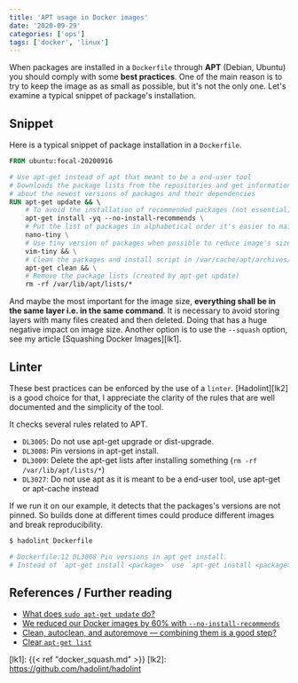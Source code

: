 ```yaml
---
title: 'APT usage in Docker images'
date: '2020-09-29'
categories: ['ops']
tags: ['docker', 'linux']
---
```


When packages are installed in a `Dockerfile` through **APT** (Debian, Ubuntu) you should comply with some **best practices**.
One of the main reason is to try to keep the image as as small as possible, but it's not the only one. 
Let's examine a typical snippet of package's installation.

<!--more-->

## Snippet

Here is a typical snippet of package installation in a `Dockerfile`.

```Dockerfile
FROM ubuntu:focal-20200916

# Use apt-get instead of apt that meant to be a end-user tool
# Downloads the package lists from the repositories and get information 
# about the newest versions of packages and their dependencies
RUN apt-get update && \ 
    # To avoid the installation of recommended packages (not essential)
    apt-get install -yq --no-install-recommends \
    # Put the list of packages in alphabetical order it's easier to maintain
    nano-tiny \
    # Use tiny version of packages when possible to reduce image's size
    vim-tiny && \
    # Clean the packages and install script in /var/cache/apt/archives/
    apt-get clean && \
    # Remove the package lists (created by apt-get update)
    rm -rf /var/lib/apt/lists/*
```

And maybe the most important for the image size, **everything shall be in the same layer i.e. in the same command**. 
It is necessary to avoid storing layers with many files created and then deleted. Doing that has a huge negative impact on image size.
Another option is to use the `--squash` option, see my article [Squashing Docker Images][lk1].

## Linter

These best practices can be enforced by the use of a `linter`.
[Hadolint][lk2] is a good choice for that, I appreciate the clarity of the rules that are well documented and the simplicity of the tool.

It checks several rules related to APT.

- `DL3005`: Do not use apt-get upgrade or dist-upgrade.
- `DL3008`: Pin versions in apt-get install.
- `DL3009`: Delete the apt-get lists after installing something (`rm -rf /var/lib/apt/lists/*`)
- `DL3027`: Do not use apt as it is meant to be a end-user tool, use apt-get or apt-cache instead

If we run it on our example, it detects that the packages's versions are not pinned.
So builds done at different times could produce different images and break reproducibility.

```bash
$ hadolint Dockerfile

# Dockerfile:12 DL3008 Pin versions in apt get install. 
# Instead of `apt-get install <package>` use `apt-get install <package>=<version>`
```

## References / Further reading

- [What does `sudo apt-get update` do?](https://askubuntu.com/questions/222348/what-does-sudo-apt-get-update-do)
- [We reduced our Docker images by 60% with `--no-install-recommends`](https://ubuntu.com/blog/we-reduced-our-docker-images-by-60-with-no-install-recommends)
- [Clean, autoclean, and autoremove — combining them is a good step?](https://askubuntu.com/questions/984797/clean-autoclean-and-autoremove-combining-them-is-a-good-step)
- [Clear `apt-get list`](https://unix.stackexchange.com/questions/217369/clear-apt-get-list)

[lk1]: {{< ref "docker_squash.md" >}}
[lk2]: https://github.com/hadolint/hadolint